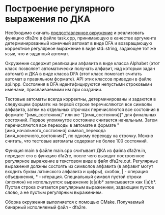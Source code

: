 # Построение регулярного выражения по ДКА

Необходимо скачать [предоставленное окружение] и реализовать функцию dfa2re в файле task.cpp, принимающую в качестве аргумента детерминированный конечный автомат в виде DFA и возвращающую корректное регулярное выражение в виде std::string, задающее тот же язык, что и заданный автомат.

Окружение содержит реализации алфавита в виде класса Alphabet (этот класс позволяет автоматически получать алфавит, над которым задан автомат) и ДКА в виде класса DFA (этот класс помогает считать автомат в правильном формате). API этих классов приведен в файле api.hpp. Состояния в DFA идентифицируются непустыми строковыми именами, присваиваемыми им при создании.

Тестовые автоматы всегда корректны, детерминированы и задаются в следующем формате: на первой строке перечисляются все символы алфавита, затем на отдельных строчках перечисляются все состояния в формате "[имя_состояния]" или же "[[имя_состояния]]" для финальных состояний. Первое упомянутое состояние считается начальным. Затем перечисляются все переходы в автомате в формате "[имя_начального_состояния] символ_перехода [имя_конечного_состояния]", по одному переходу на строчку. Можно считать, что тестовые автоматы содержат не более 100 состояний.

Функция main в файле main.cpp считывает ДКА из файла dfa2re.in, передает его в функцию dfa2re, после чего выводит построенное регулярное выражение в текстовом виде в файл dfa2re.out. Регулярные выражения должны состоять из символов алфавита (в алфавит могут входить буквы латинского алфавита и цифры), скобок, | - операция объединения, * - итерация. Специальный символ пустой строки (эпсилон) не используется: выражение (ε|a)b* записывается как (|a)b*. Пустая строка считается регулярным выражением, задающим пустое слово, а не пустым регулярным выражением.

Сборка окружения выполняется с помощью CMake. Получаемый бинарный исполняемый файл - dfa2re.

[предоставленное окружение]: https://earth.ispras.ru/public-archives/automatoncourse-2022/dfa2re.zip
